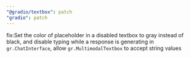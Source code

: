 ```yaml
---
"@gradio/textbox": patch
"gradio": patch
---
```


fix:Set the color of placeholder in a disabled textbox to gray instead of black, and disable typing while a response is generating in `gr.ChatInterface`, allow `gr.MultimodalTextbox` to accept string values
